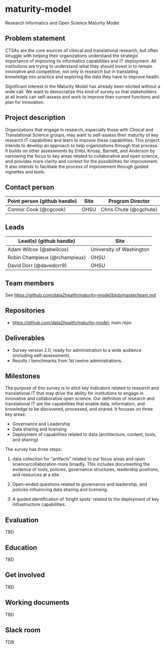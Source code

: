 # maturity-model
Research Informatics and Open Science Maturity Model


## Problem statement
CTSAs are the core sources of clinical and translational research, but often struggle with helping their organizations understand the strategic importance of improving its informatics capabilities and IT deployment.  All institutions are trying to understand what they should invest in to remain innovative and competitive, not only in research but in translating knowledge into practice and exploring the data they have to improve health. 

Significant interest in the Maturity Model has already been elicited without a wide call.  We want to democratize this kind of survey so that stakeholders at all levels can self-assess and work to improve their current functions and plan for innovation.



## Project description
Organizations that engage in research, especially those with Clinical and Translational Science groups, may want to self-assess their maturity of key research IT capabilities and learn to improve these capabilities.  This project intends to develop an approach to help organizations through that process.  It builds on other assessments by Embi, Knosp, Barnett, and Anderson by narrowing the focus to key areas related to collaborative and open science, and provides more clarity and context for the possibilities for improvement.  It also intends to facilitate the process of improvement through guided vignettes and tools.


## Contact person 

Point person (github handle) | Site | Program Director
----------|--------------|---------------
Connor Cook (@cgcook) | OHSU | Chris Chute (@cgchute)


## Leads 

Lead(s) (github handle) | Site
----------|--------------|
Adam Wilcox (@abwilcox) | University of Washington
Robin Champieux (@rchampieux) | OHSU
David Dorr (@davedorr9) | OHSU


## Team members 

See https://github.com/data2health/maturity-model/blob/master/team.md

## Repositories

- https://github.com/data2health/maturity-model; main repo


## Deliverables

* Survey version 2.0, ready for administration to a wide audience (including self-assessment).
* Results / benchmarks from 1st twelve administrations.


## Milestones 
The purpose of this survey is to elicit key indicators related to research and translational IT that may drive the ability for institutions to engage in innovative and collaborative open science.  Our definition of research and translational IT are the capabilities that enable data, information, and knowledge to be discovered, processed, and shared.  It focuses on three key areas:
* Governance and Leadership
* Data sharing and licensing
* Deployment of capabilities related to data (architecture, content, tools, and sharing)

The survey has three steps:  

1) data collection for “artifacts” related to our focus areas and open science/collaboration more broadly.  This includes documenting the evidence of tools, policies, governance structures, leadership positions, and resources at a site.

2) Open-ended questions related to governance and leadership, and policies influencing data sharing and licensing.

3) A guided identification of  ‘bright spots’ related to the  deployment of key infrastructure capabilities.   


## Evaluation 

TBD

## Education

TBD

## Get involved

TBD

## Working documents

TBD 

## Slack room

TDB



